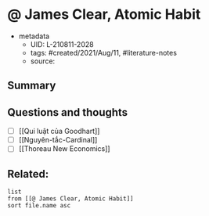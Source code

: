 # @ James Clear, Atomic Habit


- metadata
	- UID: L-210811-2028
	- tags: #created/2021/Aug/11, #literature-notes 
	- source: 

## Summary


## Questions and thoughts
- [ ] [[Qui luật của Goodhart]] 
- [ ] [[Nguyên-tắc-Cardinal]] 
- [ ] [[Thoreau New Economics]]

## Related:
```dataview
list
from [[@ James Clear, Atomic Habit]]
sort file.name asc
```
